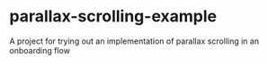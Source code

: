 # parallax-scrolling-example
A project for trying out an implementation of parallax scrolling in an onboarding flow
